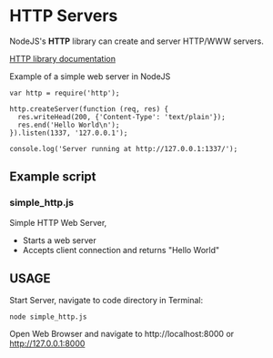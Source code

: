 # HTTP Servers

NodeJS's **HTTP** library can create and server HTTP/WWW servers.

[HTTP library documentation](http://nodejs.org/api/http.html)

Example of a simple web server in NodeJS

	var http = require('http');
	
	http.createServer(function (req, res) {
	  res.writeHead(200, {'Content-Type': 'text/plain'});
	  res.end('Hello World\n');
	}).listen(1337, '127.0.0.1');
	
	console.log('Server running at http://127.0.0.1:1337/');


## Example script

### simple_http.js

Simple HTTP Web Server, 
* Starts a web server
* Accepts client connection and returns "Hello World"

## USAGE

Start Server, navigate to code directory in Terminal: 

	node simple_http.js

Open Web Browser and navigate to http://localhost:8000 or http://127.0.0.1:8000
